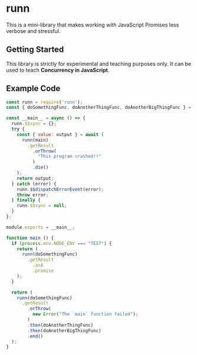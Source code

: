 # runn
This is a mini-library that makes working with JavaScript Promises less verbose and stressful.

## Getting Started

This library is strictly for experimental and teaching purposes only. It can be used to teach **Concurrency in JavaScript**.

## Example Code

```javascript
const runn = require('runn');
const { doSomethingFunc, doAnotherThingFunc, doAnotherBigThingFunc } = require('----');

const __main__ = async () => {
  runn.$$sync = {};
  try {
    const { value: output } = await (
      runn(main)
        .getResult
          .orThrow(
            "This program crashed!!"
          )
          .die()
    );
    return output;
  } catch (error) {
    runn.$$dispatchErrorEvent(error);
    throw error;
  } finally {
    runn.$$sync = null;
  }
};

module.exports = __main__;

function main () {
  if (process.env.NODE_ENV === "TEST") {
    return (
      runn(doSomethingFunc)
        .getResult
          .asA
          .promise
    );
  }

  return (
    runn(doSomethingFunc)
      .getResult
        .orThrow(
          new Error("The `main` function failed");
        )
        .then(doAnotherThingFunc)
        .then(doAnotherBigThingFunc)
        .end()
  );
}
```
